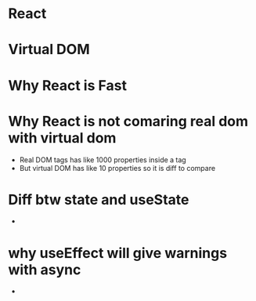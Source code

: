 # React

# Virtual DOM

# Why React is Fast

# Why React is not comaring real dom with virtual dom
- Real DOM tags has like 1000 properties inside a tag
- But virtual DOM has like 10 properties so it is diff to compare

# Diff btw state and useState
- 

# why useEffect will give warnings with async
- 



